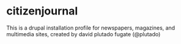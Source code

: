 citizenjournal
==============

This is a drupal installation profile for newspapers, magazines, and multimedia sites, created by david plutado fugate (@plutado)